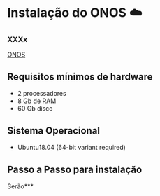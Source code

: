 # Instalação do ONOS  :cloud:

### XXXx
[ONOS](https://***)

## Requisitos mínimos de hardware
- 2 processadores
- 8 Gb de RAM
- 60 Gb disco

## Sistema Operacional
- Ubuntu18.04 (64-bit variant required)

## Passo a Passo para instalação
Serão***

